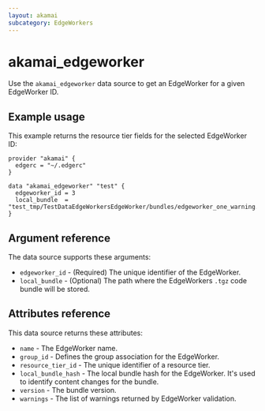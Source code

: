 ```yaml
---
layout: akamai
subcategory: EdgeWorkers
---
```


# akamai_edgeworker

Use the `akamai_edgeworker` data source to get an EdgeWorker for a given EdgeWorker ID.

## Example usage

This example returns the resource tier fields for the selected EdgeWorker ID:

```hcl
provider "akamai" {
  edgerc = "~/.edgerc"
}

data "akamai_edgeworker" "test" {
  edgeworker_id = 3
  local_bundle  = "test_tmp/TestDataEdgeWorkersEdgeWorker/bundles/edgeworker_one_warning.tgz"
}
```

## Argument reference

The data source supports these arguments:

* `edgeworker_id` - (Required) The unique identifier of the EdgeWorker.
* `local_bundle` - (Optional) The path where the EdgeWorkers `.tgz` code bundle will be stored.

## Attributes reference

This data source returns these attributes:

* `name` - The EdgeWorker name.
* `group_id` - Defines the group association for the EdgeWorker.
* `resource_tier_id` - The unique identifier of a resource tier.
* `local_bundle_hash` - The local bundle hash for the EdgeWorker. It's used to identify content changes for the bundle.
* `version` - The bundle version.
* `warnings` - The list of warnings returned by EdgeWorker validation.
